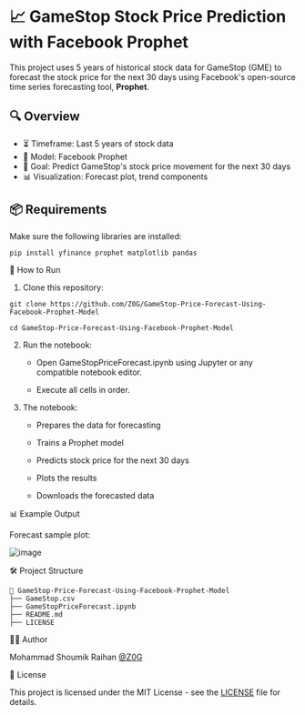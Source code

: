 # 📈 GameStop Stock Price Prediction with Facebook Prophet

This project uses 5 years of historical stock data for GameStop (GME) to forecast the stock price for the next 30 days using Facebook's open-source time series forecasting tool, **Prophet**.

## 🔍 Overview

- ⏳ Timeframe: Last 5 years of stock data
- 🧠 Model: Facebook Prophet
- 🎯 Goal: Predict GameStop's stock price movement for the next 30 days
- 📊 Visualization: Forecast plot, trend components

## 📦 Requirements

Make sure the following libraries are installed:

```bash
pip install yfinance prophet matplotlib pandas
````

🚀 How to Run

1. Clone this repository:

````
git clone https://github.com/Z0G/GameStop-Price-Forecast-Using-Facebook-Prophet-Model

cd GameStop-Price-Forecast-Using-Facebook-Prophet-Model
````

2. Run the notebook:

    - Open GameStopPriceForecast.ipynb using Jupyter or any compatible notebook editor.

    - Execute all cells in order.

3. The notebook:

    - Prepares the data for forecasting

    - Trains a Prophet model

    - Predicts stock price for the next 30 days

    - Plots the results
  
    - Downloads the forecasted data

📊 Example Output

Forecast sample plot:

![image](https://github.com/user-attachments/assets/1f8ee1f9-8501-4d07-aea8-c3dfb04f62c5)

🛠️ Project Structure
````
📁 GameStop-Price-Forecast-Using-Facebook-Prophet-Model
├── GameStop.csv
├── GameStopPriceForecast.ipynb
├── README.md
├── LICENSE
````
🧑‍💻 Author

Mohammad Shoumik Raihan [@Z0G](https://github.com/Z0G)

📜 License

This project is licensed under the MIT License - see the [LICENSE](./LICENSE) file for details.

